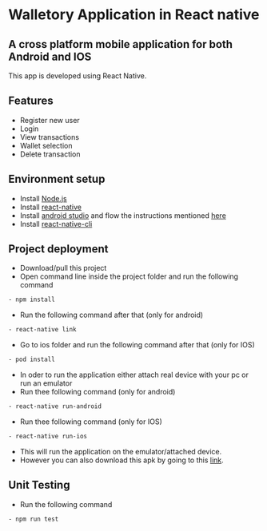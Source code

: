 # Walletory Application in React native
## A cross platform mobile application for both Android and IOS

This app is developed using React Native.


## Features

- Register new user
- Login
- View transactions
- Wallet selection
- Delete transaction

## Environment setup
- Install [Node.js](https://nodejs.org/)
- Install [react-native](https://reactnative.dev/)
- Install [android studio](https://developer.android.com/studio) and flow the instructions mentioned [here](https://reactnative.dev/docs/environment-setup)
- Install [react-native-cli](https://www.npmjs.com/package/react-native-cli)

## Project deployment
- Download/pull this project
- Open command line inside the project folder and run the following command
```sh 
- npm install
```
- Run the following command after that (only for android)
```sh 
- react-native link 
```
- Go to ios folder and run the following command after that (only for IOS)
```sh 
- pod install
```
- In oder to run the application either attach real device with your pc or run an emulator
- Run thee following command (only for android)
```sh 
- react-native run-android
```
- Run thee following command (only for IOS)
```sh 
- react-native run-ios
```
- This will run the application on the emulator/attached device.
- However you can also download this apk by going to this [link](https://drive.google.com/file/d/1jZ0l3ck9Xbxwo1WIjpaoqcu0hIU9j7T4/view?usp=sharing).
 ## Unit Testing 
- Run the following command
```sh 
- npm run test
```
